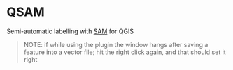 # QSAM

Semi-automatic labelling with [SAM](https://segment-anything.com/) for QGIS

> NOTE: if while using the plugin the window hangs after saving a feature into a vector file; hit the right click again, and that should set it right
